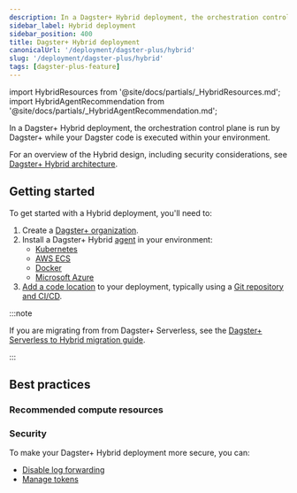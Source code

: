 ```yaml
---
description: In a Dagster+ Hybrid deployment, the orchestration control plane is run by Dagster+ while your Dagster code is executed within your environment.
sidebar_label: Hybrid deployment
sidebar_position: 400
title: Dagster+ Hybrid deployment
canonicalUrl: '/deployment/dagster-plus/hybrid'
slug: '/deployment/dagster-plus/hybrid'
tags: [dagster-plus-feature]
---
```


import HybridResources from '@site/docs/partials/\_HybridResources.md';
import HybridAgentRecommendation from '@site/docs/partials/\_HybridAgentRecommendation.md';

In a Dagster+ Hybrid deployment, the orchestration control plane is run by Dagster+ while your Dagster code is executed within your environment.

For an overview of the Hybrid design, including security considerations, see [Dagster+ Hybrid architecture](/deployment/dagster-plus/hybrid/architecture).

## Getting started

To get started with a Hybrid deployment, you'll need to:

1. Create a [Dagster+ organization](https://dagster.cloud/signup).
2. Install a Dagster+ Hybrid [agent](/deployment/dagster-plus/hybrid/architecture#the-agent) in your environment:
   - [Kubernetes](/deployment/dagster-plus/hybrid/kubernetes)
   - [AWS ECS](/deployment/dagster-plus/hybrid/amazon-ecs/new-vpc)
   - [Docker](/deployment/dagster-plus/hybrid/docker)
   - [Microsoft Azure](/deployment/dagster-plus/hybrid/azure)
3. [Add a code location](/deployment/code-locations/dagster-plus-code-locations) to your deployment, typically using a [Git repository and CI/CD](/deployment/dagster-plus/deploying-code/ci-cd/ci-cd-in-hybrid).

<HybridAgentRecommendation />

:::note

If you are migrating from from Dagster+ Serverless, see the [Dagster+ Serverless to Hybrid migration guide](/migration/serverless-to-hybrid).

:::

## Best practices

### Recommended compute resources

<HybridResources />

### Security

To make your Dagster+ Hybrid deployment more secure, you can:

- [Disable log forwarding](/deployment/dagster-plus/management/customizing-agent-settings#disabling-compute-logs)
- [Manage tokens](/deployment/dagster-plus/management/tokens/agent-tokens)
